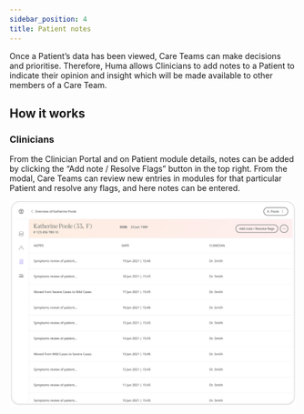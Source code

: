 ```yaml
---
sidebar_position: 4
title: Patient notes
---
```


Once a Patient’s data has been viewed, Care Teams can make decisions and prioritise. Therefore, Huma allows Clinicians to add notes to a Patient to indicate their opinion and insight which will be made available to other members of a Care Team.

## How it works

### Clinicians

From the Clinician Portal and on Patient module details, notes can be added by clicking the “Add note / Resolve Flags” button in the top right. From the modal, Care Teams can review new entries in modules for that particular Patient and resolve any flags, and here notes can be entered.

![Patient Notes in Clinician Portal](./assets/patient-notes.svg)
